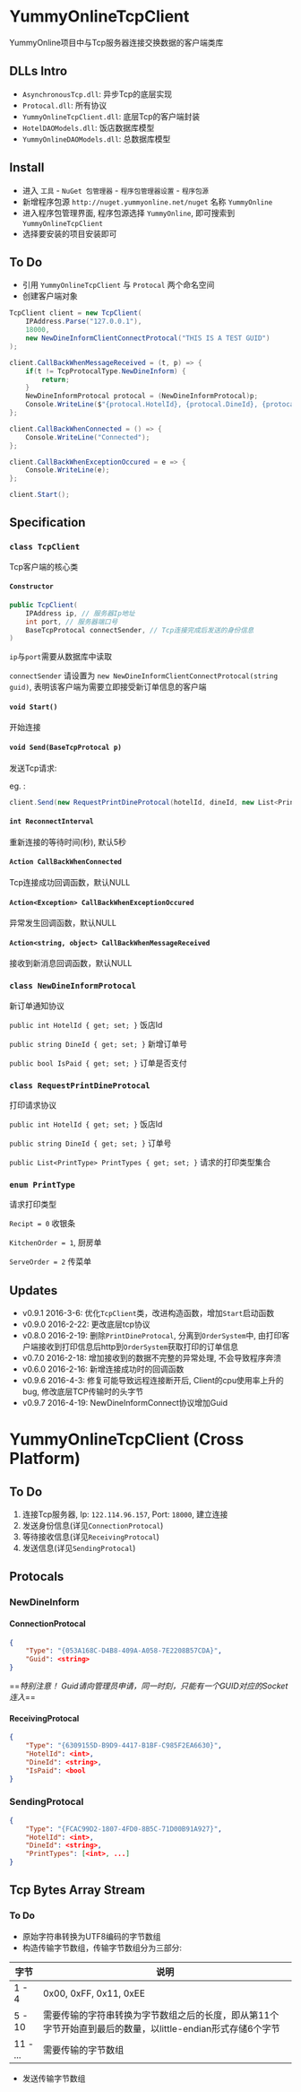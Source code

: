 # YummyOnlineTcpClient
YummyOnline项目中与Tcp服务器连接交换数据的客户端类库

## DLLs Intro
- `AsynchronousTcp.dll`: 异步Tcp的底层实现
- `Protocal.dll`: 所有协议
- `YummyOnlineTcpClient.dll`: 底层Tcp的客户端封装
- `HotelDAOModels.dll`: 饭店数据库模型
- `YummyOnlineDAOModels.dll`: 总数据库模型

## Install
- 进入 `工具` - `NuGet 包管理器` - `程序包管理器设置` - `程序包源`
- 新增程序包源 `http://nuget.yummyonline.net/nuget` 名称 `YummyOnline`
- 进入程序包管理界面, 程序包源选择 `YummyOnline`, 即可搜索到 `YummyOnlineTcpClient`
- 选择要安装的项目安装即可

## To Do
- 引用 `YummyOnlineTcpClient` 与 `Protocal` 两个命名空间
- 创建客户端对象

```csharp
TcpClient client = new TcpClient(
	IPAddress.Parse("127.0.0.1"),
    18000,
    new NewDineInformClientConnectProtocal("THIS IS A TEST GUID")
);

client.CallBackWhenMessageReceived = (t, p) => {
	if(t != TcpProtocalType.NewDineInform) {
		return;
	}
	NewDineInformProtocal protocal = (NewDineInformProtocal)p;
	Console.WriteLine($"{protocal.HotelId}, {protocal.DineId}, {protocal.IsPaid}");
};

client.CallBackWhenConnected = () => {
	Console.WriteLine("Connected");
};

client.CallBackWhenExceptionOccured = e => {
	Console.WriteLine(e);
};

client.Start();
```

## Specification
### `class TcpClient`
Tcp客户端的核心类
#### `Constructor`

```csharp
public TcpClient(
    IPAddress ip, // 服务器Ip地址
    int port, // 服务器端口号
    BaseTcpProtocal connectSender, // Tcp连接完成后发送的身份信息
)
```

`ip`与`port`需要从数据库中读取

`connectSender` 请设置为 `new NewDineInformClientConnectProtocal(string guid)`, 表明该客户端为需要立即接受新订单信息的客户端

#### `void Start()`

开始连接

#### `void Send(BaseTcpProtocal p)`

发送Tcp请求:

eg. :
```csharp
client.Send(new RequestPrintDineProtocal(hotelId, dineId, new List<PrintType>() { PrintType.Recipt, PrintType.KitchenOrder, PrintType.ServeOrder }));
```
#### `int ReconnectInterval`
重新连接的等待时间(秒), 默认5秒

#### `Action CallBackWhenConnected`
Tcp连接成功回调函数，默认NULL

#### `Action<Exception> CallBackWhenExceptionOccured`
异常发生回调函数，默认NULL

#### `Action<string, object> CallBackWhenMessageReceived`
接收到新消息回调函数，默认NULL

### `class NewDineInformProtocal`
新订单通知协议

`public int HotelId { get; set; }` 饭店Id

`public string DineId { get; set; }` 新增订单号

`public bool IsPaid { get; set; }` 订单是否支付

### `class RequestPrintDineProtocal`
打印请求协议

`public int HotelId { get; set; }` 饭店Id

`public string DineId { get; set; }` 订单号

`public List<PrintType> PrintTypes { get; set; }` 请求的打印类型集合

### `enum PrintType`
请求打印类型

`Recipt = 0` 收银条

`KitchenOrder = 1`, 厨房单

`ServeOrder = 2` 传菜单

## Updates
- v0.9.1 2016-3-6: 优化`TcpClient`类，改进构造函数，增加`Start`启动函数
- v0.9.0 2016-2-22: 更改底层tcp协议
- v0.8.0 2016-2-19: 删除`PrintDineProtocal`, 分离到`OrderSystem`中, 由打印客户端接收到打印信息后http到`OrderSystem`获取打印的订单信息
- v0.7.0 2016-2-18: 增加接收到的数据不完整的异常处理, 不会导致程序奔溃
- v0.6.0 2016-2-16: 新增连接成功时的回调函数
- v0.9.6 2016-4-3: 修复可能导致远程连接断开后, Client的cpu使用率上升的bug, 修改底层TCP传输时的头字节
- v0.9.7 2016-4-19: NewDineInformConnect协议增加Guid

# YummyOnlineTcpClient (Cross Platform)

## To Do
1. 连接Tcp服务器, Ip: `122.114.96.157`, Port: `18000`, 建立连接
2. 发送身份信息(详见`ConnectionProtocal`)
3. 等待接收信息(详见`ReceivingProtocal`)
4. 发送信息(详见`SendingProtocal`)

## Protocals
### NewDineInform
#### ConnectionProtocal
```json
{
	"Type": "{053A168C-D4B8-409A-A058-7E2208B57CDA}",
	"Guid": <string>
}
```
==*特别注意！ Guid请向管理员申请，同一时刻，只能有一个GUID对应的Socket连入*==
#### ReceivingProtocal
```json
{
	"Type": "{6309155D-B9D9-4417-B1BF-C985F2EA6630}",
	"HotelId": <int>,
	"DineId": <string>,
	"IsPaid": <bool
}

```
### SendingProtocal

```json
{
	"Type": "{FCAC99D2-1807-4FD0-8B5C-71D00B91A927}",
	"HotelId": <int>,
	"DineId": <string>,
	"PrintTypes": [<int>, ...]
}
```

## Tcp Bytes Array Stream
### To Do
* 原始字符串转换为UTF8编码的字节数组
* 构造传输字节数组，传输字节数组分为三部分:

| 字节    | 说明           |
| ------- | ------------- |
| 1 - 4    | 0x00, 0xFF, 0x11, 0xEE |
| 5 - 10   | 需要传输的字符串转换为字节数组之后的长度，即从第11个字节开始直到最后的数量，以little-endian形式存储6个字节 |
| 11 - ... | 需要传输的字节数组 |

* 发送传输字节数组
